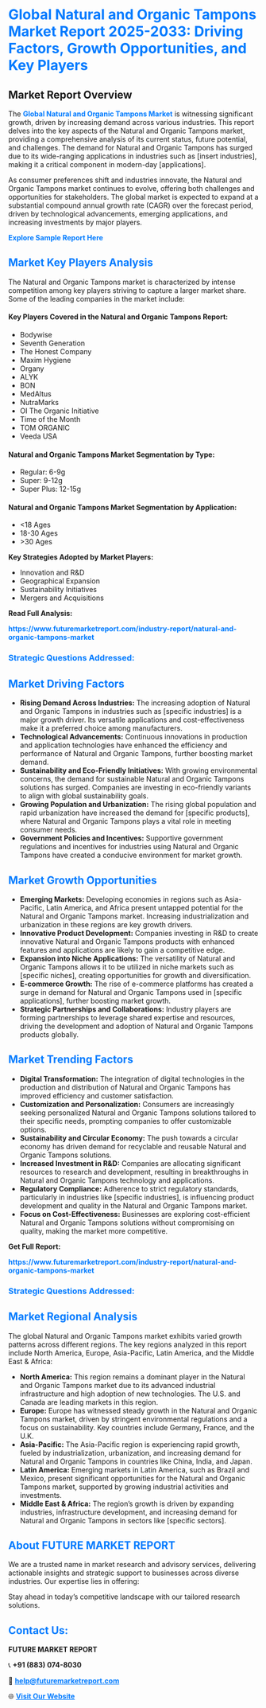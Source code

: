 <h1 style="color: #007BFF;">Global Natural and Organic Tampons Market Report 2025-2033: Driving Factors, Growth Opportunities, and Key Players</h1>

<section id="overview">
<h2>Market Report Overview</h2>
<p>The <a href="https://www.futuremarketreport.com/industry-report/natural-and-organic-tampons-market" style="color: #007BFF; text-decoration: none;"><strong>Global Natural and Organic Tampons Market</strong></a> is witnessing significant growth, driven by increasing demand across various industries. This report delves into the key aspects of the Natural and Organic Tampons market, providing a comprehensive analysis of its current status, future potential, and challenges. The demand for Natural and Organic Tampons has surged due to its wide-ranging applications in industries such as [insert industries], making it a critical component in modern-day [applications].</p>
<p>As consumer preferences shift and industries innovate, the Natural and Organic Tampons market continues to evolve, offering both challenges and opportunities for stakeholders. The global market is expected to expand at a substantial compound annual growth rate (CAGR) over the forecast period, driven by technological advancements, emerging applications, and increasing investments by major players.</p>
</section>

<section id="overview">
<p><a href="https://www.futuremarketreport.com/request-sample/reportId=109316" style="color: #007BFF; text-decoration: none;"><strong>Explore Sample Report Here</strong></a></p>
</section>

<section id="key-players">
<h2 style="color: #007BFF;">Market Key Players Analysis</h2>
<p>The Natural and Organic Tampons market is characterized by intense competition among key players striving to capture a larger market share. Some of the leading companies in the market include:</p>
<h4>Key Players Covered in the Natural and Organic Tampons Report:</h4>
<ul><li>Bodywise</li><li>Seventh Generation</li><li>The Honest Company</li><li>Maxim Hygiene</li><li>Organy</li><li>ALYK</li><li>BON</li><li>MedAltus</li><li>NutraMarks</li><li>OI The Organic Initiative</li><li>Time of the Month</li><li>TOM ORGANIC</li><li>Veeda USA</li></ul>
<h4>Natural and Organic Tampons Market Segmentation by Type:</h4>
<ul><li>Regular: 6-9g</li><li>Super: 9-12g</li><li>Super Plus: 12-15g</li></ul>

<h4>Natural and Organic Tampons Market Segmentation by Application:</h4>
<ul><li>&lt;18 Ages</li><li>18-30 Ages</li><li>&gt;30 Ages</li></ul>
<p><strong>Key Strategies Adopted by Market Players:</strong></p>
<ul>
<li>Innovation and R&D</li>
<li>Geographical Expansion</li>
<li>Sustainability Initiatives</li>
<li>Mergers and Acquisitions</li>
</ul>
</section>

<section>
<p><strong>Read Full Analysis: </strong></p><a href="https://www.futuremarketreport.com/industry-report/natural-and-organic-tampons-market" style="color: #007BFF; text-decoration: none;"><strong>https://www.futuremarketreport.com/industry-report/natural-and-organic-tampons-market</strong></a>
<h3 style="color: #007BFF;">Strategic Questions Addressed:</h3>
</section>

<section id="driving-factors">
<h2 style="color: #007BFF;">Market Driving Factors</h2>
<ul>
<li><strong>Rising Demand Across Industries:</strong> The increasing adoption of Natural and Organic Tampons in industries such as [specific industries] is a major growth driver. Its versatile applications and cost-effectiveness make it a preferred choice among manufacturers.</li>
<li><strong>Technological Advancements:</strong> Continuous innovations in production and application technologies have enhanced the efficiency and performance of Natural and Organic Tampons, further boosting market demand.</li>
<li><strong>Sustainability and Eco-Friendly Initiatives:</strong> With growing environmental concerns, the demand for sustainable Natural and Organic Tampons solutions has surged. Companies are investing in eco-friendly variants to align with global sustainability goals.</li>
<li><strong>Growing Population and Urbanization:</strong> The rising global population and rapid urbanization have increased the demand for [specific products], where Natural and Organic Tampons plays a vital role in meeting consumer needs.</li>
<li><strong>Government Policies and Incentives:</strong> Supportive government regulations and incentives for industries using Natural and Organic Tampons have created a conducive environment for market growth.</li>
</ul>
</section>

<section id="growth-opportunities">
<h2 style="color: #007BFF;">Market Growth Opportunities</h2>
<ul>
<li><strong>Emerging Markets:</strong> Developing economies in regions such as Asia-Pacific, Latin America, and Africa present untapped potential for the Natural and Organic Tampons market. Increasing industrialization and urbanization in these regions are key growth drivers.</li>
<li><strong>Innovative Product Development:</strong> Companies investing in R&D to create innovative Natural and Organic Tampons products with enhanced features and applications are likely to gain a competitive edge.</li>
<li><strong>Expansion into Niche Applications:</strong> The versatility of Natural and Organic Tampons allows it to be utilized in niche markets such as [specific niches], creating opportunities for growth and diversification.</li>
<li><strong>E-commerce Growth:</strong> The rise of e-commerce platforms has created a surge in demand for Natural and Organic Tampons used in [specific applications], further boosting market growth.</li>
<li><strong>Strategic Partnerships and Collaborations:</strong> Industry players are forming partnerships to leverage shared expertise and resources, driving the development and adoption of Natural and Organic Tampons products globally.</li>
</ul>
</section>

<section id="trending-factors">
<h2 style="color: #007BFF;">Market Trending Factors</h2>
<ul>
<li><strong>Digital Transformation:</strong> The integration of digital technologies in the production and distribution of Natural and Organic Tampons has improved efficiency and customer satisfaction.</li>
<li><strong>Customization and Personalization:</strong> Consumers are increasingly seeking personalized Natural and Organic Tampons solutions tailored to their specific needs, prompting companies to offer customizable options.</li>
<li><strong>Sustainability and Circular Economy:</strong> The push towards a circular economy has driven demand for recyclable and reusable Natural and Organic Tampons solutions.</li>
<li><strong>Increased Investment in R&D:</strong> Companies are allocating significant resources to research and development, resulting in breakthroughs in Natural and Organic Tampons technology and applications.</li>
<li><strong>Regulatory Compliance:</strong> Adherence to strict regulatory standards, particularly in industries like [specific industries], is influencing product development and quality in the Natural and Organic Tampons market.</li>
<li><strong>Focus on Cost-Effectiveness:</strong> Businesses are exploring cost-efficient Natural and Organic Tampons solutions without compromising on quality, making the market more competitive.</li>
</ul>
</section>

<section>
<p><strong>Get Full Report: </strong></p><a href="https://www.futuremarketreport.com/industry-report/natural-and-organic-tampons-market" style="color: #007BFF; text-decoration: none;"><strong>https://www.futuremarketreport.com/industry-report/natural-and-organic-tampons-market</strong></a>
<h3 style="color: #007BFF;">Strategic Questions Addressed:</h3>
</section>


<section id="regional-analysis">
<h2 style="color: #007BFF;">Market Regional Analysis</h2>
<p>The global Natural and Organic Tampons market exhibits varied growth patterns across different regions. The key regions analyzed in this report include North America, Europe, Asia-Pacific, Latin America, and the Middle East & Africa:</p>
<ul>
<li><strong>North America:</strong> This region remains a dominant player in the Natural and Organic Tampons market due to its advanced industrial infrastructure and high adoption of new technologies. The U.S. and Canada are leading markets in this region.</li>
<li><strong>Europe:</strong> Europe has witnessed steady growth in the Natural and Organic Tampons market, driven by stringent environmental regulations and a focus on sustainability. Key countries include Germany, France, and the U.K.</li>
<li><strong>Asia-Pacific:</strong> The Asia-Pacific region is experiencing rapid growth, fueled by industrialization, urbanization, and increasing demand for Natural and Organic Tampons in countries like China, India, and Japan.</li>
<li><strong>Latin America:</strong> Emerging markets in Latin America, such as Brazil and Mexico, present significant opportunities for the Natural and Organic Tampons market, supported by growing industrial activities and investments.</li>
<li><strong>Middle East & Africa:</strong> The region’s growth is driven by expanding industries, infrastructure development, and increasing demand for Natural and Organic Tampons in sectors like [specific sectors].</li>
</ul>
</section>

<footer>
<h2 style="color: #007BFF;">About FUTURE MARKET REPORT</h2>
<p>We are a trusted name in market research and advisory services, delivering actionable insights and strategic support to businesses across diverse industries. Our expertise lies in offering:</p>

<p>Stay ahead in today’s competitive landscape with our tailored research solutions.</p>

<h2 style="color: #007BFF;">Contact Us:</h2>
<p><strong>FUTURE MARKET REPORT</strong></p>
<p>📞 <strong>+91 (883) 074-8030</strong></p>
<p>📧 <strong><a href="mailto:help@futuremarketreport.com" style="color: #007BFF;">help@futuremarketreport.com</a></strong></p>
<p>🌐 <strong><a href="https://www.futuremarketreport.com/" style="color: #007BFF;">Visit Our Website</a></strong></p>
</footer>